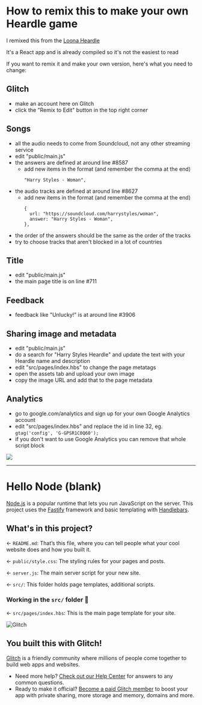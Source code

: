 # How to remix this to make your own Heardle game

I remixed this from the [Loona Heardle](https://loona-heardle.glitch.me/)

It's a React app and is already compiled so it's not the easiest to read

If you want to remix it and make your own version, here's what you need to change:

## Glitch

- make an account here on Glitch
- click the "Remix to Edit" button in the top right corner

## Songs

- all the audio needs to come from Soundcloud, not any other streaming service
- edit "public/main.js"
- the answers are defined at around line #8587
  - add new items in the format (and remember the comma at the end) 
    ```
    "Harry Styles - Woman",
    ```
- the audio tracks are defined at around line #8627
  - add new items in the format (and remember the comma at the end) 
    ```
    {
      url: "https://soundcloud.com/harrystyles/woman",
      answer: "Harry Styles - Woman",
    },
    ```
- the order of the answers should be the same as the order of the tracks
- try to choose tracks that aren't blocked in a lot of countries

## Title

- edit "public/main.js"
- the main page title is on line #711

## Feedback

- feedback like "Unlucky!" is at around line #3906

## Sharing image and metadata

- edit "public/main.js"
- do a search for "Harry Styles Heardle" and update the text with your Heardle name and description
- edit "src/pages/index.hbs" to change the page metatags
- open the assets tab and upload your own image
- copy the image URL and add that to the page metadata

## Analytics

- go to google.com/analytics and sign up for your own Google Analytics account
- edit "src/pages/index.hbs" and replace the id in line 32, eg. `gtag('config', 'G-GPSR1C0Q60');`
- if you don't want to use Google Analytics you can remove that whole script block

<img src="https://cdn.glitch.global/ddbe8776-c33e-4a0d-8de4-6a536510547f/harry-styles-as-it-was.jpg?v=1649009749963">

---

# Hello Node (blank)

[Node.js](https://nodejs.org/en/about/) is a popular runtime that lets you run JavaScript on the server. This project uses the [Fastify](https://www.fastify.io/) framework and basic templating with [Handlebars](https://handlebarsjs.com/).

## What's in this project?

← `README.md`: That’s this file, where you can tell people what your cool website does and how you built it.

← `public/style.css`: The styling rules for your pages and posts.

← `server.js`: The main server script for your new site.

← `src/`: This folder holds page templates, additional scripts.

### Working in the `src/` folder 📁

← `src/pages/index.hbs`: This is the main page template for your site.

![Glitch](https://cdn.glitch.com/a9975ea6-8949-4bab-addb-8a95021dc2da%2FLogo_Color.svg?v=1602781328576)

## You built this with Glitch!

[Glitch](https://glitch.com) is a friendly community where millions of people come together to build web apps and websites.

- Need more help? [Check out our Help Center](https://help.glitch.com/) for answers to any common questions.
- Ready to make it official? [Become a paid Glitch member](https://glitch.com/pricing) to boost your app with private sharing, more storage and memory, domains and more.
